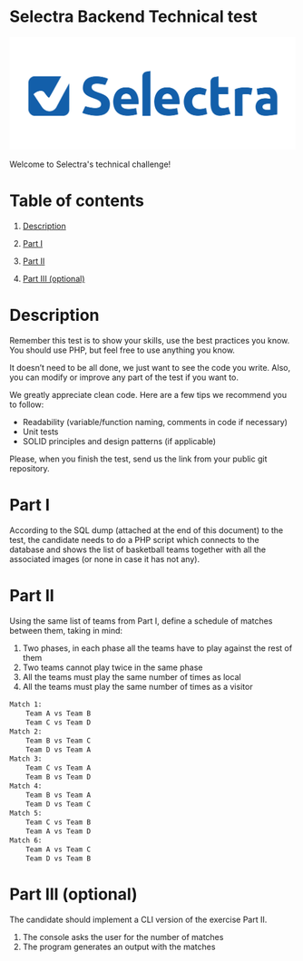 Selectra Backend Technical test
=
![Selectra Technical Challenge](/resources/images/selectra.png)

Welcome to Selectra's technical challenge!

# Table of contents

1. [Description](#description)

2. [Part I](#part-i)

3. [Part II](#part-ii)

4. [Part III (optional)](#part-iii-optional)

# Description

Remember this test is to show your skills, use the best practices you know. You should use PHP, but feel free to use anything you know.

It doesn’t need to be all done, we just want to see the code you write.
Also, you can modify or improve any part of the test if you want to.

We greatly appreciate clean code. Here are a few tips we recommend you to follow:
- Readability (variable/function naming, comments in code if necessary)
- Unit tests
- SOLID principles and design patterns (if applicable)

Please, when you finish the test, send us the link from your public git repository.


# Part I

According to the SQL dump (attached at the end of this document) to the test, the candidate needs to do a PHP script which connects to the database and shows the list of basketball teams together with all the associated images (or none in case it has not any).

# Part II

Using the same list of teams from Part I, define a schedule of matches between them, taking in mind:
1. Two phases, in each phase all the teams have to play against the rest of them
2. Two teams cannot play twice in the same phase
3. All the teams must play the same number of times as local
4. All the teams must play the same number of times as a visitor

```shell script
Match 1:
    Team A vs Team B
    Team C vs Team D
Match 2:
    Team B vs Team C
    Team D vs Team A
Match 3:
    Team C vs Team A
    Team B vs Team D
Match 4:
    Team B vs Team A
    Team D vs Team C
Match 5:
    Team C vs Team B
    Team A vs Team D
Match 6:
    Team A vs Team C
    Team D vs Team B
```

# Part III (optional)

The candidate should implement a CLI version of the exercise Part II.
1. The console asks the user for the number of matches
2. The program generates an output with the matches
